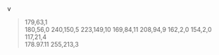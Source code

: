 v 
>179,63,1  
>180,56,0 
>240,150,5 
>223,149,10 
>169,84,11 
>208,94,9 
>162,2,0 
>154,2,0 
>117,21,4  
>178.97.11 
>255,213,3 
